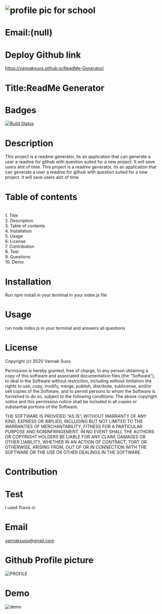 
# ![profile pic for school](https://avatars1.githubusercontent.com/u/59664686?v=4)

# Email:(null)

# Deploy Github link
<https://vannaksuos.github.io/ReadMe-Generator/>

# Title:ReadMe Generator

# Badges
 [![Build Status](https://travis-ci.com/vannaksuos/ReadMe-Generator.svg?branch=master)](https://travis-ci.com/vannaksuos/ReadMe-Generator)

# Description
This project is a readme generator, its an application that can generate a user a readme for github with question suited for a new project. It will save users alot of time. This project is a readme generator, its an application that can generate a user a readme for github with question suited for a new project. It will save users alot of time

# Table of contents
<br/>1. Title<br/>2. Description<br/>3. Table of contents<br/>4. Installation<br/>5. Usage<br/>6. License<br/>7. Contribution<br/>8. Test<br/>9. Questions<br/>10. Demo<br/>

# Installation
Run npm install in your terminal in your index.js file

# Usage
run node index.js in your terminal and answers all questions

# License
Copyright (c) 2020 Vannak Suos

Permission is hereby granted, free of charge, to any person obtaining a copy of this software and associated documentation files (the "Software"), to deal in the Software without restriction, including without limitation the rights to use, copy, modify, merge, publish, distribute, sublicense, and/or sell copies of the Software, and to permit persons to whom the Software is furnished to do so, subject to the following conditions: 
The above copyright notice and this permission notice shall be included in all copies or substantial portions of the Software. 

THE SOFTWARE IS PROVIDED "AS IS", WITHOUT WARRANTY OF ANY KIND, EXPRESS OR IMPLIED, INCLUDING BUT NOT LIMITED TO THE WARRANTIES OF MERCHANTABILITY, FITNESS FOR A PARTICULAR PURPOSE AND NONINFRINGEMENT. IN NO EVENT SHALL THE AUTHORS OR COPYRIGHT HOLDERS BE LIABLE FOR ANY CLAIM, DAMAGES OR OTHER LIABILITY, WHETHER IN AN ACTION OF CONTRACT, TORT OR OTHERWISE, ARISING FROM, OUT OF OR IN CONNECTION WITH THE SOFTWARE OR THE USE OR OTHER DEALINGS IN THE SOFTWARE.

# Contribution


# Test
I used Travis ci

# Email
vannaksuos@gmail.com

# Github Profile picture
![PROFILE](https://user-images.githubusercontent.com/59664686/78210880-846fb680-7479-11ea-9143-624aac86cba7.PNG)

# Demo
![demo](https://user-images.githubusercontent.com/59664686/78210203-7456d780-7477-11ea-90bb-e693f0721386.gif)

